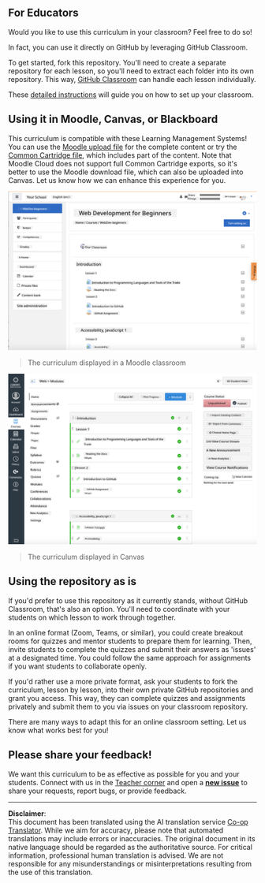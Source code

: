 <!--
CO_OP_TRANSLATOR_METADATA:
{
  "original_hash": "75cb51f7ca9ea0b097ef4a1287e9290c",
  "translation_date": "2025-08-28T11:13:15+00:00",
  "source_file": "for-teachers.md",
  "language_code": "en"
}
-->
## For Educators

Would you like to use this curriculum in your classroom? Feel free to do so!

In fact, you can use it directly on GitHub by leveraging GitHub Classroom.

To get started, fork this repository. You'll need to create a separate repository for each lesson, so you'll need to extract each folder into its own repository. This way, [GitHub Classroom](https://classroom.github.com/classrooms) can handle each lesson individually.

These [detailed instructions](https://github.blog/2020-03-18-set-up-your-digital-classroom-with-github-classroom/) will guide you on how to set up your classroom.

## Using it in Moodle, Canvas, or Blackboard

This curriculum is compatible with these Learning Management Systems! You can use the [Moodle upload file](../../../../../../../teaching-files/webdev-moodle.mbz) for the complete content or try the [Common Cartridge file](../../../../../../../teaching-files/webdev-common-cartridge.imscc), which includes part of the content. Note that Moodle Cloud does not support full Common Cartridge exports, so it's better to use the Moodle download file, which can also be uploaded into Canvas. Let us know how we can enhance this experience for you.

![Moodle](../../translated_images/moodle.94eb93d714a50cb2c97435b408017dee224348b61bc86203ffd43a4f4e57b95f.en.png)
> The curriculum displayed in a Moodle classroom

![Canvas](../../translated_images/canvas.fbd605ff8e5b8aff567d398528ce113db304446b90b9cad55c654de3fdfcda34.en.png)
> The curriculum displayed in Canvas

## Using the repository as is

If you'd prefer to use this repository as it currently stands, without GitHub Classroom, that's also an option. You'll need to coordinate with your students on which lesson to work through together.

In an online format (Zoom, Teams, or similar), you could create breakout rooms for quizzes and mentor students to prepare them for learning. Then, invite students to complete the quizzes and submit their answers as 'issues' at a designated time. You could follow the same approach for assignments if you want students to collaborate openly.

If you'd rather use a more private format, ask your students to fork the curriculum, lesson by lesson, into their own private GitHub repositories and grant you access. This way, they can complete quizzes and assignments privately and submit them to you via issues on your classroom repository.

There are many ways to adapt this for an online classroom setting. Let us know what works best for you!

## Please share your feedback!

We want this curriculum to be as effective as possible for you and your students. Connect with us in the [Teacher corner](https://github.com/microsoft/Web-Dev-For-Beginners/discussions/categories/teacher-corner) and open a [**new issue**](https://github.com/microsoft/Web-Dev-For-Beginners/issues/new/choose) to share your requests, report bugs, or provide feedback.

---

**Disclaimer**:  
This document has been translated using the AI translation service [Co-op Translator](https://github.com/Azure/co-op-translator). While we aim for accuracy, please note that automated translations may include errors or inaccuracies. The original document in its native language should be regarded as the authoritative source. For critical information, professional human translation is advised. We are not responsible for any misunderstandings or misinterpretations resulting from the use of this translation.